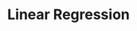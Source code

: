 ---
layout: list
title:  Linear Regression
slug:   linear-regression
description: >
  Contents related to linear regression
---